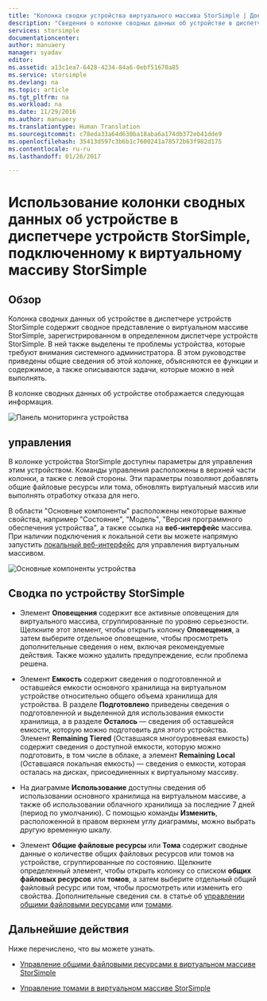 ```yaml
---
title: "Колонка сводки устройства виртуального массива StorSimple | Документация Майкрософт"
description: "Сведения о колонке сводных данных об устройстве в диспетчере устройств StorSimple и способах ее использования для мониторинга работоспособности виртуального массива StorSimple."
services: storsimple
documentationcenter: 
author: manuaery
manager: syadav
editor: 
ms.assetid: a13c1ea7-6428-4234-84a6-0ebf51670a85
ms.service: storsimple
ms.devlang: na
ms.topic: article
ms.tgt_pltfrm: na
ms.workload: na
ms.date: 11/29/2016
ms.author: manuaery
ms.translationtype: Human Translation
ms.sourcegitcommit: c78eda33a64d630ba18aba6a174db372eb41dde9
ms.openlocfilehash: 35413d597c3b6b1c7600241a78572b63f982d175
ms.contentlocale: ru-ru
ms.lasthandoff: 01/26/2017

---
```

# <a name="use-the-device-summary-blade-for-storsimple-device-manager-connected-to-storsimple-virtual-array"></a>Использование колонки сводных данных об устройстве в диспетчере устройств StorSimple, подключенному к виртуальному массиву StorSimple

## <a name="overview"></a>Обзор

Колонка сводных данных об устройстве в диспетчере устройств StorSimple содержит сводное представление о виртуальном массиве StorSimple, зарегистрированном в определенном диспетчере устройств StorSimple. В ней также выделены те проблемы устройства, которые требуют внимания системного администратора. В этом руководстве приведены общие сведения об этой колонке, объясняются ее функции и содержимое, а также описываются задачи, которые можно в ней выполнять.

В колонке сводных данных об устройстве отображается следующая информация.

![Панель мониторинга устройства](./media/storsimple-virtual-array-device-summary/device-blade.png)



## <a name="management"></a>управления

В колонке устройства StorSimple доступны параметры для управления этим устройством. Команды управления расположены в верхней части колонки, а также с левой стороны. Эти параметры позволяют добавлять общие файловые ресурсы или тома, обновлять виртуальный массив или выполнять отработку отказа для него.

В области "Основные компоненты" расположены некоторые важные свойства, например "Состояние", "Модель", "Версия программного обеспечения устройства", а также ссылка на **веб-интерфейс** массива. При наличии подключения к локальной сети вы можете напрямую запустить [локальный веб-интерфейс](storsimple-ova-web-ui-admin.md) для управления виртуальным массивом.

![Основные компоненты устройства](./media/storsimple-virtual-array-device-summary/device-essentials.png)

## <a name="storsimple-device-summary"></a>Сводка по устройству StorSimple

* Элемент **Оповещения** содержит все активные оповещения для виртуального массива, сгруппированные по уровню серьезности. Щелкните этот элемент, чтобы открыть колонку **Оповещения**, а затем выберите отдельное оповещение, чтобы просмотреть дополнительные сведения о нем, включая рекомендуемые действия. Также можно удалить предупреждение, если проблема решена.

* Элемент **Емкость** содержит сведения о подготовленной и оставшейся емкости основного хранилища на виртуальном устройстве относительно общего объема хранилища для устройства. В разделе **Подготовлено** приведены сведения о подготовленной и выделенной для использования емкости хранилища, а в разделе **Осталось** — сведения об оставшейся емкости, которую можно подготовить для этого устройства. Элемент **Remaining Tiered** (Оставшаяся многоуровневая емкость) содержит сведения о доступной емкости, которую можно подготовить, в том числе в облаке, а элемент **Remaining Local** (Оставшаяся локальная емкость) — сведения о емкости, которая осталась на дисках, присоединенных к виртуальному массиву.

* На диаграмме **Использование** доступны сведения об использовании основного хранилища на виртуальном массиве, а также об использовании облачного хранилища за последние 7 дней (период по умолчанию). С помощью команды **Изменить**, расположенной в правом верхнем углу диаграммы, можно выбрать другую временную шкалу.

* Элемент **Общие файловые ресурсы** или **Тома** содержит сводные данные о количестве общих файловых ресурсов или томов на устройстве, сгруппированные по состоянию. Щелкните определенный элемент, чтобы открыть колонку со списком **общих файловых ресурсов** или **томов**, а затем выберите отдельный общий файловый ресурс или том, чтобы просмотреть или изменить его свойства. Дополнительные сведения см. в статье об [управлении общими файловыми ресурсами](storsimple-virtual-array-manage-shares.md) или [томами](storsimple-virtual-array-manage-volumes.md).

## <a name="next-steps"></a>Дальнейшие действия
Ниже перечислено, что вы можете узнать.
- [Управление общими файловыми ресурсами в виртуальном массиве StorSimple](storsimple-virtual-array-manage-shares.md)
    
- [Управление томами в виртуальном массиве StorSimple](storsimple-virtual-array-manage-volumes.md)


